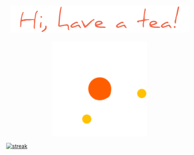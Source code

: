 ###                                                   

<h2 align="center">
  <img src="chao.png" />
</h2>


<p align="center">
  <img src="loading.gif" />
</p>
<a href="https://github.com/anuraghazra/github-readme-stats">
<img align="center" src="https://streak-stats.demolab.com/?user=tranghane&theme=gruvbox_duo&hide_border=true" alt="streak"/>
</a>

<a href="https://github.com/anuraghazra/convoychat">
<img align = "center" src="https://github-readme-stats.vercel.app/api?username=tranghane&show_icons=true&theme=graywhite&hide_border=true&custom_title=class='stats'" alt="ranks/> 
</a>
